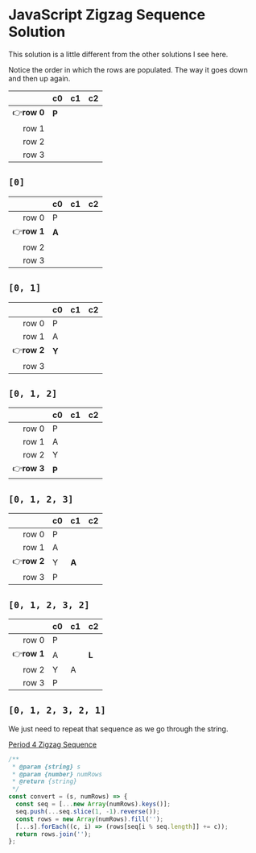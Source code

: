 # JavaScript Zigzag Sequence Solution

This solution is a little different from the other solutions I see here.

Notice the order in which the rows are populated. The way it goes down and
then up again.

|             | c0    | c1  | c2  |
| ----------: | ----- | --- | --- |
| 👉**row 0** | **P** |     |     |
|       row 1 |       |     |     |
|       row 2 |       |     |     |
|       row 3 |       |     |     |

## `[0]`

|             | c0    | c1  | c2  |
| ----------: | ----- | --- | --- |
|       row 0 | P     |     |     |
| 👉**row 1** | **A** |     |     |
|       row 2 |       |     |     |
|       row 3 |       |     |     |

## `[0, 1]`

|             | c0    | c1  | c2  |
| ----------: | ----- | --- | --- |
|       row 0 | P     |     |     |
|       row 1 | A     |     |     |
| 👉**row 2** | **Y** |     |     |
|       row 3 |       |     |     |

## `[0, 1, 2]`

|             | c0    | c1  | c2  |
| ----------: | ----- | --- | --- |
|       row 0 | P     |     |     |
|       row 1 | A     |     |     |
|       row 2 | Y     |     |     |
| 👉**row 3** | **P** |     |     |

## `[0, 1, 2, 3]`

|             | c0  | c1    | c2  |
| ----------: | --- | ----- | --- |
|       row 0 | P   |       |     |
|       row 1 | A   |       |     |
| 👉**row 2** | Y   | **A** |     |
|       row 3 | P   |       |     |

## `[0, 1, 2, 3, 2]`

|             | c0  | c1  | c2    |
| ----------: | --- | --- | ----- |
|       row 0 | P   |     |       |
| 👉**row 1** | A   |     | **L** |
|       row 2 | Y   | A   |       |
|       row 3 | P   |     |       |

## `[0, 1, 2, 3, 2, 1]`

We just need to repeat that sequence as we go through the string.

[Period 4 Zigzag Sequence](https://oeis.org/A007877)

```js
/**
 * @param {string} s
 * @param {number} numRows
 * @return {string}
 */
const convert = (s, numRows) => {
  const seq = [...new Array(numRows).keys()];
  seq.push(...seq.slice(1, -1).reverse());
  const rows = new Array(numRows).fill('');
  [...s].forEach((c, i) => (rows[seq[i % seq.length]] += c));
  return rows.join('');
};
```

